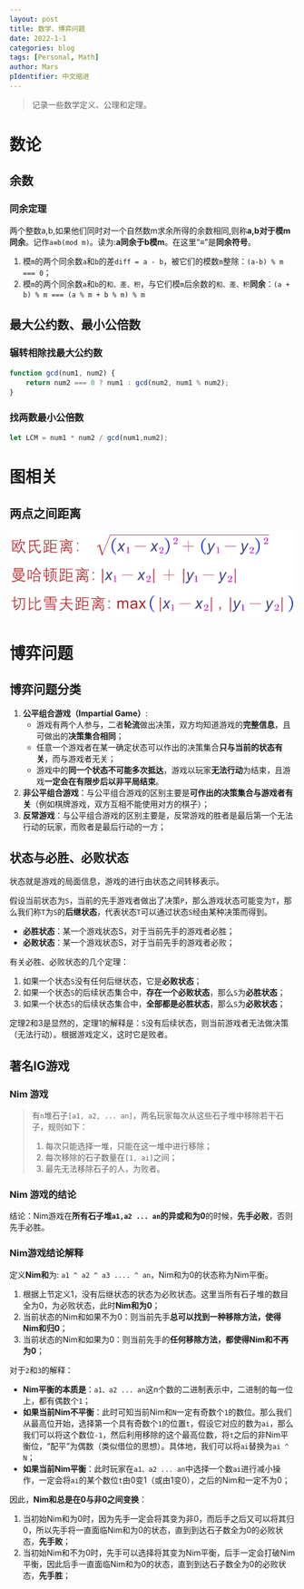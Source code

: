 ```yaml
---
layout: post
title: 数学、博弈问题
date: 2022-1-1
categories: blog
tags: [Personal, Math]
author: Mars
pIdentifier: 中文缩进
---
```


> 记录一些数学定义、公理和定理。

# 数论
## 余数
### 同余定理

 两个整数a,b,如果他们同时对一个自然数m求余所得的余数相同,则称**a,b对于模m同余**。记作`a≡b(mod m)`。读为:**a同余于b模m**。在这里“≡”是**同余符号**。

1. 模`m`的两个同余数`a`和`b`的差`diff = a - b`，被它们的模数`m`整除：`(a-b) % m === 0`；
2. 模`m`的两个同余数`a`和`b`的`和、差、积`，与它们模`m`后余数的`和、差、积`**同余**：`(a + b) % m === (a % m + b % m) % m`

## 最大公约数、最小公倍数
### 辗转相除找最大公约数

```js
function gcd(num1, num2) {
    return num2 === 0 ? num1 : gcd(num2, num1 % num2); 
}
```

### 找两数最小公倍数

```js
let LCM = num1 * num2 / gcd(num1,num2);
```

# 图相关

## 两点之间距离

![juli](/assets/posts/53.png)

# 博弈问题

## 博弈问题分类

1. **公平组合游戏（Impartial Game）**: 
    - 游戏有两个人参与，二者**轮流**做出决策，双方均知道游戏的**完整信息**，且可做出的**决策集合相同**；
    - 任意一个游戏者在某一确定状态可以作出的决策集合**只与当前的状态有关**，而与游戏者无关；
    - 游戏中的**同一个状态不可能多次抵达**，游戏以玩家**无法行动**为结束，且游戏**一定会在有限步后以非平局结束**。 
2. **非公平组合游戏**：与公平组合游戏的区别主要是**可作出的决策集合与游戏者有关**（例如棋牌游戏，双方互相不能使用对方的棋子）；
3. **反常游戏**：与公平组合游戏的区别主要是，反常游戏的胜者是最后第一个无法行动的玩家，而败者是最后行动的一方；

## 状态与必胜、必败状态

状态就是游戏的局面信息，游戏的进行由状态之间转移表示。

假设当前状态为`S`，当前的先手游戏者做出了决策`P`，那么游戏状态可能变为`T`，那么我们称`T`为`S`的**后继状态**，代表状态`T`可以通过状态`S`经由某种决策而得到。

- **必胜状态**：某一个游戏状态S，对于当前先手的游戏者必胜；
- **必败状态**：某一个游戏状态S，对于当前先手的游戏者必败；

有关必胜、必败状态的几个定理：

1. 如果一个状态`S`没有任何后继状态，它是**必败状态**；
2. 如果一个状态`S`的后续状态集合中，**存在一个必败状态**，那么`S`为**必胜状态**；
3. 如果一个状态`S`的后续状态集合中，**全部都是必胜状态**，那么`S`为**必败状态**；

定理2和3是显然的，定理1的解释是：`S`没有后续状态，则当前游戏者无法做决策（无法行动）。根据游戏定义，这时它是败者。

## 著名IG游戏
### Nim 游戏

> 有`n`堆石子`[a1, a2, ... an]`，两名玩家每次从这些石子堆中移除若干石子，规则如下：
> 
> 1. 每次只能选择一堆，只能在这一堆中进行移除；
> 2. 每次移除的石子数量在`[1, ai]`之间；
> 3. 最先无法移除石子的人，为败者。

### Nim 游戏的结论

结论：Nim游戏在**所有石子堆`a1,a2 ... an`的异或和为0**的时候，**先手必败**，否则先手必胜。

### Nim游戏结论解释

定义**Nim和**为: `a1 ^ a2 ^ a3 .... ^ an`，Nim和为0的状态称为Nim平衡。

1. 根据上节定义1，没有后继状态的状态为必败状态。这里当所有石子堆的数目全为0，为必败状态，此时**Nim和为0**；
2. 当前状态的Nim和如果不为0：则当前先手**总可以找到一种移除方法，使得Nim和归0**；
3. 当前状态的Nim和如果为0：则当前先手的**任何移除方法，都使得Nim和不再为0**；

对于`2`和`3`的解释：

- **Nim平衡的本质是**：`a1、a2 ... an`这n个数的二进制表示中，二进制的每一位上，都有偶数个`1`；
- **如果当前Nim不平衡**：此时可知当前Nim和`N`一定有奇数个`1`的数位。那么我们从最高位开始，选择第一个具有奇数个`1`的位置`t`，假设它对应的数为`ai`，那么我们可以将这个数位`-1`，然后利用移除的这个最高位数，将`t`之后的非Nim平衡位，“配平”为偶数（类似借位的思想）。具体地，我们可以将`ai`替换为`ai ^ N`；
- **如果当前Nim平衡**：此时玩家在`a1、a2 ... an`中选择一个数`ai`进行减小操作，一定会将`ai`的某个数位`t`由0变1（或由1变0），之后的Nim和一定不为0；

因此，**Nim和总是在0与非0之间变换**：

1. 当初始Nim和为0时，因为先手一定会将其变为非0，而后手之后又可以将其归0，所以先手将一直面临Nim和为0的状态，直到到达石子数全为0的必败状态，**先手败**；
2. 当初始Nim和不为0时，先手可以选择将其变为Nim平衡，后手一定会打破Nim平衡，因此后手一直面临Nim和为0的状态，直到到达石子数全为0的必败状态，**先手胜**；